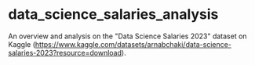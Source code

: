 # data_science_salaries_analysis
An overview and analysis on the "Data Science Salaries 2023" dataset on Kaggle (https://www.kaggle.com/datasets/arnabchaki/data-science-salaries-2023?resource=download).
